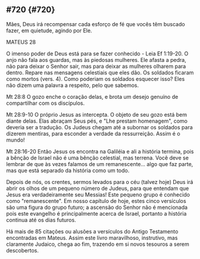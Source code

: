 ## #720 {#720}

Mães, Deus irá recompensar cada esforço de fé que vocês têm buscado fazer, em quietude, agindo por Ele.

MATEUS 28

O imenso poder de Deus está para se fazer conhecido - Leia Ef 1:19-20\. O anjo não fala aos guardas, mas às piedosas mulheres. Ele afasta a pedra, não para deixar o Senhor sair, mas para deixar as mulheres olharem para dentro. Repare nas mensagens celestiais que eles dão. Os soldados ficaram como mortos (vers. 4). Como poderiam os soldados esquecer isso? Eles não dizem uma palavra a respeito, pelo que sabemos.

Mt 28:8 O gozo enche o coração delas, e brota um desejo genuíno de compartilhar com os discípulos.

Mt 28:9-10 O próprio Jesus as intercepta. O objeto de seu gozo está bem diante delas. Elas abraçam Seus pés, e &quot;Lhe prestam homenagem&quot;, como deveria ser a tradução. Os Judeus chegam até a subornar os soldados para dizerem mentiras, para esconder a verdade da ressurreição. Assim é o mundo!

Mt 28:16-20 Então Jesus os encontra na Galiléia e ali a história termina, pois a bênção de Israel não é uma bênção celestial, mas terrena. Você deve se lembrar de que às vezes falamos de um remanescente... algo que faz parte, mas que está separado da história como um todo.

Depois de nós, os crentes, sermos levados para o céu (talvez hoje) Deus irá abrir os olhos de um pequeno número de Judeus, para que entendam que Jesus era verdadeiramente seu Messias! Este pequeno grupo é conhecido como &quot;remanescente&quot;. Em nosso capítulo de hoje, estes cinco versículos são uma figura do grupo futuro; a ascensão do Senhor não é mencionada pois este evangelho é principalmente acerca de Israel, portanto a história continua até os dias futuros.

Há mais de 85 citações ou alusões a versículos do Antigo Testamento encontradas em Mateus. Assim este livro maravilhoso, instrutivo, mas claramente Judaico, chega ao fim, trazendo em si novos tesouros a serem descobertos.